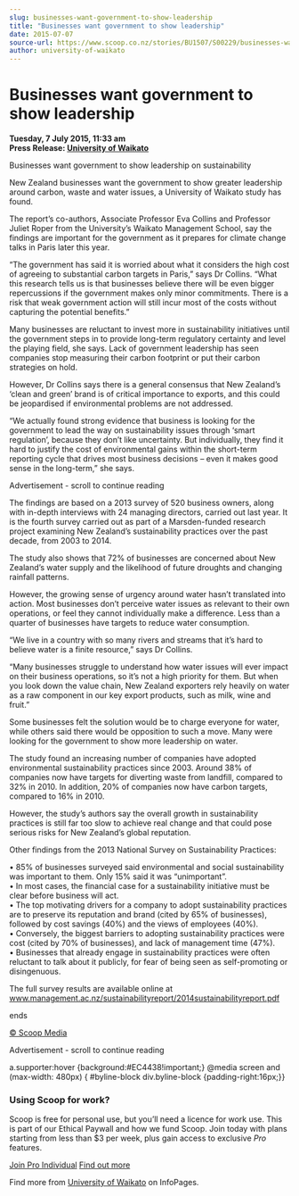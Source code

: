 ```yaml
---
slug: businesses-want-government-to-show-leadership
title: "Businesses want government to show leadership"
date: 2015-07-07
source-url: https://www.scoop.co.nz/stories/BU1507/S00229/businesses-want-government-to-show-leadership.htm
author: university-of-waikato
---
```

Businesses want government to show leadership
=============================================

**Tuesday, 7 July 2015, 11:33 am**  
**Press Release: [University of Waikato](https://info.scoop.co.nz/University_of_Waikato)**

Businesses want government to show leadership on sustainability  

  
New Zealand businesses want the government to show greater leadership around carbon, waste and water issues, a University of Waikato study has found.

The report’s co-authors, Associate Professor Eva Collins and Professor Juliet Roper from the University’s Waikato Management School, say the findings are important for the government as it prepares for climate change talks in Paris later this year.

“The government has said it is worried about what it considers the high cost of agreeing to substantial carbon targets in Paris,” says Dr Collins. “What this research tells us is that businesses believe there will be even bigger repercussions if the government makes only minor commitments. There is a risk that weak government action will still incur most of the costs without capturing the potential benefits.”

Many businesses are reluctant to invest more in sustainability initiatives until the government steps in to provide long-term regulatory certainty and level the playing field, she says. Lack of government leadership has seen companies stop measuring their carbon footprint or put their carbon strategies on hold.

However, Dr Collins says there is a general consensus that New Zealand’s ‘clean and green’ brand is of critical importance to exports, and this could be jeopardised if environmental problems are not addressed.

“We actually found strong evidence that business is looking for the government to lead the way on sustainability issues through ‘smart regulation’, because they don’t like uncertainty. But individually, they find it hard to justify the cost of environmental gains within the short-term reporting cycle that drives most business decisions – even it makes good sense in the long-term,” she says.

Advertisement - scroll to continue reading





The findings are based on a 2013 survey of 520 business owners, along with in-depth interviews with 24 managing directors, carried out last year. It is the fourth survey carried out as part of a Marsden-funded research project examining New Zealand’s sustainability practices over the past decade, from 2003 to 2014.

The study also shows that 72% of businesses are concerned about New Zealand’s water supply and the likelihood of future droughts and changing rainfall patterns.

However, the growing sense of urgency around water hasn’t translated into action. Most businesses don’t perceive water issues as relevant to their own operations, or feel they cannot individually make a difference. Less than a quarter of businesses have targets to reduce water consumption.

“We live in a country with so many rivers and streams that it’s hard to believe water is a finite resource,” says Dr Collins.

“Many businesses struggle to understand how water issues will ever impact on their business operations, so it’s not a high priority for them. But when you look down the value chain, New Zealand exporters rely heavily on water as a raw component in our key export products, such as milk, wine and fruit.”

Some businesses felt the solution would be to charge everyone for water, while others said there would be opposition to such a move. Many were looking for the government to show more leadership on water.

The study found an increasing number of companies have adopted environmental sustainability practices since 2003. Around 38% of companies now have targets for diverting waste from landfill, compared to 32% in 2010. In addition, 20% of companies now have carbon targets, compared to 16% in 2010.

However, the study’s authors say the overall growth in sustainability practices is still far too slow to achieve real change and that could pose serious risks for New Zealand’s global reputation.

Other findings from the 2013 National Survey on Sustainability Practices:

• 85% of businesses surveyed said environmental and social sustainability was important to them. Only 15% said it was “unimportant”.  
• In most cases, the financial case for a sustainability initiative must be clear before business will act.  
• The top motivating drivers for a company to adopt sustainability practices are to preserve its reputation and brand (cited by 65% of businesses), followed by cost savings (40%) and the views of employees (40%).  
• Conversely, the biggest barriers to adopting sustainability practices were cost (cited by 70% of businesses), and lack of management time (47%).  
• Businesses that already engage in sustainability practices were often reluctant to talk about it publicly, for fear of being seen as self-promoting or disingenuous.

The full survey results are available online at www.management.ac.nz/sustainabilityreport/2014sustainabilityreport.pdf  

ends

[© Scoop Media](http://www.scoop.co.nz/about/terms.html)  

Advertisement - scroll to continue reading



a.supporter:hover {background:#EC4438!important;} @media screen and (max-width: 480px) { #byline-block div.byline-block {padding-right:16px;}}

### Using Scoop for work?

Scoop is free for personal use, but you’ll need a licence for work use. This is part of our Ethical Paywall and how we fund Scoop. Join today with plans starting from less than $3 per week, plus gain access to exclusive _Pro_ features.  
  
[Join Pro Individual](https://pro.scoop.co.nz/Individual/?from=ProIn24) [Find out more](https://pro.scoop.co.nz/using-scoop-for-work/?from=ProIn24)

Find more from [University of Waikato](https://info.scoop.co.nz/University_of_Waikato) on InfoPages.